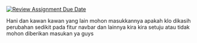 [![Review Assignment Due Date](https://classroom.github.com/assets/deadline-readme-button-24ddc0f5d75046c5622901739e7c5dd533143b0c8e959d652212380cedb1ea36.svg)](https://classroom.github.com/a/0wBSnje4)

Hani dan kawan kawan yang lain mohon masukkannya apakah klo dikasih perubahan sedikit pada fitur navbar dan lainnya kira kira setuju atau tidak mohon diberikan masukan ya guys
